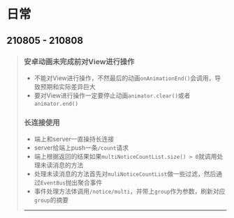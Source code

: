 # 日常

## 210805 - 210808

> ### 安卓动画未完成前对View进行操作
>
> * 不能对View进行操作，不然最后的动画`onAnimationEnd()`会调用，导致预期和实际差异巨大
> * 要对View进行操作一定要停止动画`animator.clear()`或者`animator.end()`
>
> ### 长连接使用
>
> * 端上和server一直操持长连接
> * server给端上push一条`/count`请求
> * 端上根据返回的结果如果`multiNoticeCountList.size() > 0`就调用处理未读消息的方法
> * 处理未读消息的方法首先对`muliNoticeCountList`做一些过滤，然后通过`EventBus`抛出聚合事件
> * 事件处理方法体调用`/notice/multi`，并带上`group`作为参数，刷新对应`group`的摘要
>
> ***

